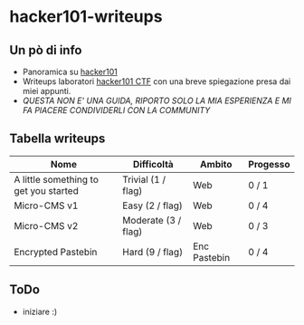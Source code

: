 # hacker101-writeups

## Un pò di info
+ Panoramica su [hacker101](https://www.hackerone.com/for-hackers/hacker-101)
+ Writeups laboratori [hacker101 CTF](https://ctf.hacker101.com/) con una breve spiegazione presa dai miei appunti.
+ *QUESTA NON E' UNA GUIDA, RIPORTO SOLO LA MIA ESPERIENZA E MI FA PIACERE CONDIVIDERLI CON LA COMMUNITY*

## Tabella writeups

| Nome                                           | Difficoltà                                        | Ambito       | Progesso |
| ---------------------------------------------- | ------------------------------------------------- | ------------ | -------- |
| A little something to get you started          | Trivial (1 / flag)                                | Web          | 0 / 1    |
| Micro-CMS v1                                   | Easy (2 / flag)                                   | Web          | 0 / 4    |
| Micro-CMS v2                                   | Moderate (3 / flag)                               | Web          | 0 / 3    |
| Encrypted Pastebin                             | Hard (9 / flag)                                   | Enc Pastebin | 0 / 4    |

## ToDo
+ iniziare  :)

